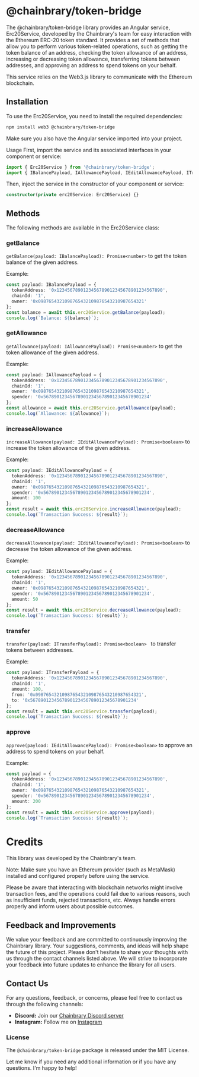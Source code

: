 # @chainbrary/token-bridge

The @chainbrary/token-bridge library provides an Angular service, Erc20Service, developed by the Chainbrary's team for easy interaction with the Ethereum ERC-20 token standard. It provides a set of methods that allow you to perform various token-related operations, such as getting the token balance of an address, checking the token allowance of an address, increasing or decreasing token allowance, transferring tokens between addresses, and approving an address to spend tokens on your behalf.

This service relies on the Web3.js library to communicate with the Ethereum blockchain.

## Installation

To use the Erc20Service, you need to install the required dependencies:

```bash
npm install web3 @chainbrary/token-bridge
```

Make sure you also have the Angular service imported into your project.

Usage
First, import the service and its associated interfaces in your component or service:

```typescript
import { Erc20Service } from '@chainbrary/token-bridge';
import { IBalancePayload, IAllowancePayload, IEditAllowancePayload, ITransferPayload } from '@chainbrary/token-bridge';
```

Then, inject the service in the constructor of your component or service:

```typescript
constructor(private erc20Service: Erc20Service) {}
```

## Methods

The following methods are available in the Erc20Service class:

### getBalance

`getBalance(payload: IBalancePayload): Promise<number>` to get the token balance of the given address.

Example:

```typescript
const payload: IBalancePayload = {
  tokenAddress: '0x1234567890123456789012345678901234567890',
  chainId: '1',
  owner: '0x0987654321098765432109876543210987654321'
};
const balance = await this.erc20Service.getBalance(payload);
console.log(`Balance: ${balance}`);
```

### getAllowance

`getAllowance(payload: IAllowancePayload): Promise<number>` to get the token allowance of the given address.

Example:

```typescript
const payload: IAllowancePayload = {
  tokenAddress: '0x1234567890123456789012345678901234567890',
  chainId: '1',
  owner: '0x0987654321098765432109876543210987654321',
  spender: '0x5678901234567890123456789012345678901234'
};
const allowance = await this.erc20Service.getAllowance(payload);
console.log(`Allowance: ${allowance}`);
```

### increaseAllowance

`increaseAllowance(payload: IEditAllowancePayload): Promise<boolean>` to increase the token allowance of the given address.

Example:

```typescript
const payload: IEditAllowancePayload = {
  tokenAddress: '0x1234567890123456789012345678901234567890',
  chainId: '1',
  owner: '0x0987654321098765432109876543210987654321',
  spender: '0x5678901234567890123456789012345678901234',
  amount: 100
};
const result = await this.erc20Service.increaseAllowance(payload);
console.log(`Transaction Success: ${result}`);
```

### decreaseAllowance

`decreaseAllowance(payload: IEditAllowancePayload): Promise<boolean>` to decrease the token allowance of the given address.

Example:

```typescript
const payload: IEditAllowancePayload = {
  tokenAddress: '0x1234567890123456789012345678901234567890',
  chainId: '1',
  owner: '0x0987654321098765432109876543210987654321',
  spender: '0x5678901234567890123456789012345678901234',
  amount: 50
};
const result = await this.erc20Service.decreaseAllowance(payload);
console.log(`Transaction Success: ${result}`);
```

### transfer

`transfer(payload: ITransferPayload): Promise<boolean> ` to transfer tokens between addresses.

Example:

```typescript
const payload: ITransferPayload = {
  tokenAddress: '0x1234567890123456789012345678901234567890',
  chainId: '1',
  amount: 100,
  from: '0x0987654321098765432109876543210987654321',
  to: '0x5678901234567890123456789012345678901234'
};
const result = await this.erc20Service.transfer(payload);
console.log(`Transaction Success: ${result}`);
```

### approve

`approve(payload: IEditAllowancePayload): Promise<boolean>` to approve an address to spend tokens on your behalf.

Example:

```typescript
const payload = {
  tokenAddress: '0x1234567890123456789012345678901234567890',
  chainId: '1',
  owner: '0x0987654321098765432109876543210987654321',
  spender: '0x5678901234567890123456789012345678901234',
  amount: 200
};
const result = await this.erc20Service.approve(payload);
console.log(`Transaction Success: ${result}`);
```

# Credits

This library was developed by the Chainbrary's team.

Note: Make sure you have an Ethereum provider (such as MetaMask) installed and configured properly before using the service.

Please be aware that interacting with blockchain networks might involve transaction fees, and the operations could fail due to various reasons, such as insufficient funds, rejected transactions, etc. Always handle errors properly and inform users about possible outcomes.

## Feedback and Improvements

We value your feedback and are committed to continuously improving the Chainbrary library. Your suggestions, comments, and ideas will help shape the future of this project. Please don't hesitate to share your thoughts with us through the contact channels listed above. We will strive to incorporate your feedback into future updates to enhance the library for all users.

## Contact Us

For any questions, feedback, or concerns, please feel free to contact us through the following channels:

- **Discord:** Join our [Chainbrary Discord server](https://discord.gg/6gjntSegP5)
- **Instagram:** Follow me on [Instagram](https://www.instagram.com/rafael.salei/)

### License

The `@chainbrary/token-bridge` package is released under the MIT License.

Let me know if you need any additional information or if you have any questions. I'm happy to help!
